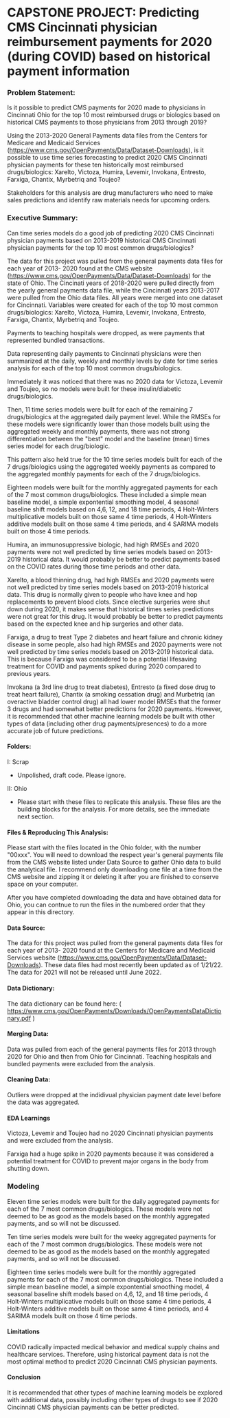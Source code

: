 # CAPSTONE PROJECT: Predicting CMS Cincinnati physician reimbursement payments for 2020 (during COVID) based on historical payment information  

### Problem Statement:
Is it possible to predict CMS payments for 2020 made to physicians in Cincinnati Ohio for the top 10 most reimbursed drugs or biologics based on historical CMS payments to those physicians from 2013 through 2019?

Using the 2013-2020 General Payments data files from the Centers for Medicare and Medicaid Services (https://www.cms.gov/OpenPayments/Data/Dataset-Downloads), is it possible to use time series forecasting to predict 2020 CMS Cincinnati physician payments for these ten historically most reimbursed drugs/biologics:  Xarelto, Victoza, Humira, Levemir, Invokana, Entresto, Farxiga, Chantix, Myrbetriq and Toujeo?

Stakeholders for this analysis are drug manufacturers who need to make sales predictions and identify raw materials needs for upcoming orders.

### Executive Summary:
Can time series models do a good job of predicting 2020 CMS Cincinnati physician payments based on 2013-2019 historical CMS Cincinnati physician payments for the top 10 most common drugs/biologics?

The data for this project was pulled from the general payments data files for each year of 2013- 2020 found at the CMS website (https://www.cms.gov/OpenPayments/Data/Dataset-Downloads) for the state of Ohio.  The Cincinati years of 2018-2020 were pulled directly from the yearly general payments data file, while the Cincinnati years 2013-2017 were pulled from the Ohio data files.  All years were merged into one dataset for Cincinnati.  Variables were created for each of the top 10 most common drugs/biologics:  Xarelto, Victoza, Humira, Levemir, Invokana, Entresto, Farxiga, Chantix, Myrbetriq and Toujeo.

Payments to teaching hospitals were dropped, as were payments that represented bundled transactions.

Data representing daily payments to Cincinnati physicians were then summarized at the daily, weekly and monthly levels by date for time series analysis for each of the top 10 most common drugs/biologics.

Immediately it was noticed that there was no 2020 data for Victoza, Levemir and Toujeo, so no models were built for these insulin/diabetic drugs/biologics.

Then, 11 time series models were built for each of the remaining 7 drugs/biologics at the aggregated daily payment level.  While the RMSEs for these models were significantly lower than those models built using the aggregated weekly and monthly payments, there was not strong differentiation between the "best" model and the baseline (mean) times series model for each drug/biologic.

This pattern also held true for the 10 time series models built for each of the 7 drugs/biologics using the aggregated weekly payments as compared to the aggregated monthly payments for each of the 7 drugs/biologics. 

Eighteen models were built for the monthly aggregated payments for each of the 7 most common drugs/biologics.  These included a simple mean baseline model, a simple expontential smoothing model, 4 seasonal baseline shift models based on 4,6, 12, and 18 time periods, 4 Holt-Winters multiplicative models built on those same 4 time periods, 4 Holt-Winters additive models built on those same 4 time periods, and 4 SARIMA models built on those 4 time periods.

Humira, an immunosuppressive biologic, had high RMSEs and 2020 payments were not well predicted by time series models based on 2013-2019 historical data.  It would probably be better to predict payments based on the COVID rates during those time periods and other data.

Xarelto, a blood thinning drug, had high RMSEs and 2020 payments were not well predicted by time series models based on 2013-2019 historical data.  This drug is normally given to people who have knee and hop replacements to prevent blood clots.  Since elective surgeries were shut down during 2020, it makes sense that historical times series predictions were not great for this drug.  It would probably be better to predict payments based on the expected knee and hip surgeries and other data.

Farxiga, a drug to treat Type 2 diabetes and heart failure and chronic kidney disease in some people, also had high RMSEs and 2020 payments were not well predicted by time series models based on 2013-2019 historical data.  This is because Farxiga was considered to be a potential lifesaving treatment for COVID and payments spiked during 2020 compared to previous years.

Invokana (a 3rd line drug to treat diabetes), Entresto (a fixed dose drug to treat heart failure), Chantix (a smoking cessation drug) and Murbetriq (an overactive bladder control drug)  all had lower model RMSEs that the former 3 drugs and had somewhat better predictions for 2020 payments.  However, it is recommended that other machine learning models be built with other types of data (including other drug payments/presences) to do a more accurate job of future predictions.

#### Folders:
I: Scrap
- Unpolished, draft code.  Please ignore.

II: Ohio
- Please start with these files to replicate this analysis.  These files are the building blocks for the analysis.  For more details, see the immediate next section.

#### Files & Reproducing This Analysis:
Please start with the files located in the Ohio folder, with the number "00xxx".  You will need to download the respect year's general payments file from the CMS website listed under Data Source to gather Ohio data to build the analytical file.  I recommend only downloading one file at a time from the CMS website and zipping it or deleting it after you are finished to conserve space on your computer.

After you have completed downloading the data and have obtained data for Ohio, you can contnue to run the files in the numbered order that they appear in this directory.
#### Data Source:
The data for this project was pulled from the general payments data files for each year of 2013- 2020 found at the Centers for Medicare and Medicaid Services website (https://www.cms.gov/OpenPayments/Data/Dataset-Downloads).  These data files had most recently been updated as of 1/21/22.  The data for 2021 will not be released until June 2022.

#### Data Dictionary:
The data dictionary can be found here: ( https://www.cms.gov/OpenPayments/Downloads/OpenPaymentsDataDictionary.pdf )

#### Merging Data:
Data was pulled from each of the general payments files for 2013 through 2020 for Ohio and then from Ohio for Cincinnati.  Teaching hospitals and bundled payments were excluded from the analysis.

#### Cleaning Data:
Outliers were dropped at the indidivual physician payment date level before the data was aggregated.

#### EDA Learnings
Victoza, Levemir and Toujeo had no 2020 Cincinnati physician payments and were excluded from the analysis.

Farxiga had a huge spike in 2020 payments because it was considered a potential treatment for COVID to prevent major organs in the body from shutting down.

### Modeling
Eleven time series models were built for the daily aggregated payments for each of the 7 most common drugs/biologics.  These models were not deemed to be as good as the models based on the monthly aggregated payments, and so will not be discussed.

Ten time series models were built for the weeky aggregated payments for each of the 7 most common drugs/biologics.  These models were not deemed to be as good as the models based on the monthly aggregated payments, and so will not be discussed.

Eighteen time series models were built for the monthly aggregated payments for each of the 7 most common drugs/biologics.  These included a simple mean baseline model, a simple expontential smoothing model, 4 seasonal baseline shift models based on 4,6, 12, and 18 time periods, 4 Holt-Winters multiplicative models built on those same 4 time periods, 4 Holt-Winters additive models built on those same 4 time periods, and 4 SARIMA models built on those 4 time periods.

#### Limitations
COVID radically impacted medical behavior and medical supply chains and healthcare services.  Therefore, using historical payment data is not the most optimal method to predict 2020 Cincinnati CMS physician payments.

#### Conclusion
It is recommended that other types of machine learning models be explored with additional data, possibly including other types of drugs to see if 2020 Cincinnati CMS physician payments can be better predicted.
